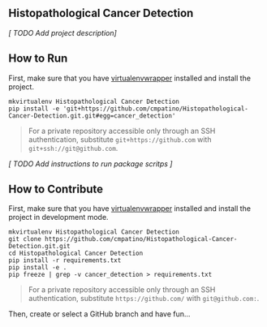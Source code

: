 ## Histopathological Cancer Detection

*[ TODO Add project description]*

## How to Run

First, make sure that you have [virtualenvwrapper](https://virtualenvwrapper.readthedocs.io/en/latest/install.html) installed and install the project.

```shell
mkvirtualenv Histopathological Cancer Detection
pip install -e 'git+https://github.com/cmpatino/Histopathological-Cancer-Detection.git.git#egg=cancer_detection'
```

> For a private repository accessible only through an SSH authentication, substitute `git+https://github.com` with `git+ssh://git@github.com`.

*[ TODO Add instructions to run package scritps ]*

## How to Contribute

First, make sure that you have [virtualenvwrapper](https://virtualenvwrapper.readthedocs.io/en/latest/install.html) installed and install the project in development mode.

```shell
mkvirtualenv Histopathological Cancer Detection
git clone https://github.com/cmpatino/Histopathological-Cancer-Detection.git.git
cd Histopathological Cancer Detection
pip install -r requirements.txt
pip install -e .
pip freeze | grep -v cancer_detection > requirements.txt
```

> For a private repository accessible only through an SSH authentication, substitute `https://github.com/` with `git@github.com:`.

Then, create or select a GitHub branch and have fun... 